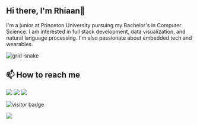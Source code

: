 ## Hi there, I'm Rhiaan👋

<!--
**rhiaan23/rhiaan23** is a ✨ _special_ ✨ repository because its `README.md` (this file) appears on your GitHub profile.

Here are some ideas to get you started:

- 🔭 I’m currently working on ...
- 🌱 I’m currently learning ...
- 👯 I’m looking to collaborate on ...
- 🤔 I’m looking for help with ...
- 💬 Ask me about ...
- 📫 How to reach me: ...
- 😄 Pronouns: ...
- ⚡ Fun fact: ...
-->

I'm a junior at Princeton University pursuing my Bachelor's in Computer Science. I am interested in full stack development, data visualization, and natural language processing. I'm also passionate about embedded tech and wearables.

![grid-snake](https://github.com/user-attachments/assets/4704ea08-967e-4725-9d52-1131c8cb28ec)

## 📫 How to reach me

<p align="left">
  <a href="https://github.com/rhiaan23" target="_blank"><img src="https://skillicons.dev/icons?i=github" /></a>
  <a href="https://linkedin.com/in/rhiaanjhaveri" target="_blank"><img src="https://skillicons.dev/icons?i=linkedin" /></a>
  <a href="mailto:rhiaan@princeton.edu"><img src="https://skillicons.dev/icons?i=gmail" /></a>
</p>

![visitor badge](https://vbr.nathanchung.dev/badge?page_id=rhiaan23)
</div>
<img src="https://user-images.githubusercontent.com/73097560/115834477-dbab4500-a447-11eb-908a-139a6edaec5c.gif">


